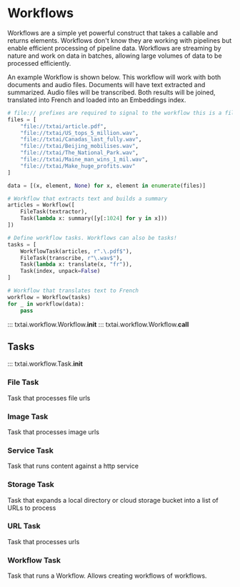 # Workflows

Workflows are a simple yet powerful construct that takes a callable and returns elements. Workflows don't know they are working with pipelines but enable efficient processing of pipeline data. Workflows are streaming by nature and work on data in batches, allowing large volumes of data to be processed efficiently.

An example Workflow is shown below. This workflow will work with both documents and audio files. Documents will have text extracted and summarized. Audio files will be transcribed. Both results will be joined, translated into French and loaded into an Embeddings index.

```python
# file:// prefixes are required to signal to the workflow this is a file and not a text string
files = [
    "file://txtai/article.pdf",
    "file://txtai/US_tops_5_million.wav",
    "file://txtai/Canadas_last_fully.wav",
    "file://txtai/Beijing_mobilises.wav",
    "file://txtai/The_National_Park.wav",
    "file://txtai/Maine_man_wins_1_mil.wav",
    "file://txtai/Make_huge_profits.wav"
]

data = [(x, element, None) for x, element in enumerate(files)]

# Workflow that extracts text and builds a summary
articles = Workflow([
    FileTask(textractor),
    Task(lambda x: summary([y[:1024] for y in x]))
])

# Define workflow tasks. Workflows can also be tasks!
tasks = [
    WorkflowTask(articles, r".\.pdf$"),
    FileTask(transcribe, r"\.wav$"),
    Task(lambda x: translate(x, "fr")),
    Task(index, unpack=False)
]

# Workflow that translates text to French
workflow = Workflow(tasks)
for _ in workflow(data):
    pass
```

::: txtai.workflow.Workflow.__init__
::: txtai.workflow.Workflow.__call__

## Tasks

::: txtai.workflow.Task.__init__

### File Task

Task that processes file urls

### Image Task

Task that processes image urls

### Service Task

Task that runs content against a http service

### Storage Task

Task that expands a local directory or cloud storage bucket into a list of URLs to process

### URL Task

Task that processes urls

### Workflow Task

Task that runs a Workflow. Allows creating workflows of workflows.
